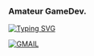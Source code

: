 ### Amateur GameDev.
[![Typing SVG](https://readme-typing-svg.demolab.com?font=Atomic+Age&weight=500&size=25&pause=1000&color=3196F7&background=49A6FF00&center=true&vCenter=true&random=false&width=500&height=100&lines=Hi%2C+my+name+is+Eryck+Kawa;I+am+from+Brazil!;I+Study+Computer+Science+at+UFPI)](https://git.io/typing-svg)

[![GMAIL](https://img.shields.io/badge/Gmail-D14836?style=for-the-badge&logo=gmail&logoColor=white)](https://mail.google.com/mail/u/1/#inbox?compose=GTvVlcSGLrRVZbFJPWfqHKFBFgZwCJqXXqVgQPffmZbsrnPFJPBSMrXZMTMdRcGBtdfRZlXXsmpMQ)


